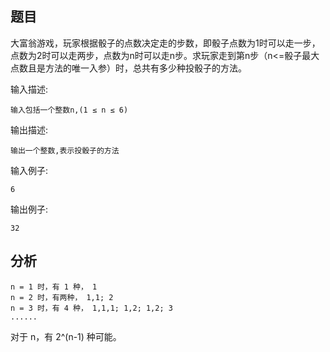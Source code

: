 
## 题目

大富翁游戏，玩家根据骰子的点数决定走的步数，即骰子点数为1时可以走一步，点数为2时可以走两步，点数为n时可以走n步。求玩家走到第n步（n<=骰子最大点数且是方法的唯一入参）时，总共有多少种投骰子的方法。 

输入描述:

~~~
输入包括一个整数n,(1 ≤ n ≤ 6)
~~~


输出描述:

~~~
输出一个整数,表示投骰子的方法
~~~

输入例子:

~~~
6
~~~


输出例子:
~~~
32
~~~

## 分析
~~~
n = 1 时，有 1 种， 1
n = 2 时，有两种， 1,1; 2
n = 3 时，有 4 种， 1,1,1; 1,2; 1,2; 3
......  
~~~

对于 n，有 2^(n-1) 种可能。